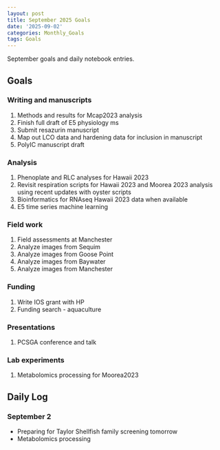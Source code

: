 ```yaml
---
layout: post
title: September 2025 Goals
date: '2025-09-02'
categories: Monthly_Goals
tags: Goals
---
```


September goals and daily notebook entries. 

## Goals  

### Writing and manuscripts 
              
1. Methods and results for Mcap2023 analysis
2. Finish full draft of E5 physiology ms  
3. Submit resazurin manuscript
4. Map out LCO data and hardening data for inclusion in manuscript  
5. PolyIC manuscript draft

### Analysis

1. Phenoplate and RLC analyses for Hawaii 2023
2. Revisit respiration scripts for Hawaii 2023 and Moorea 2023 analysis using recent updates with oyster scripts 
3. Bioinformatics for RNAseq Hawaii 2023 data when available 
4. E5 time series machine learning

### Field work 

1. Field assessments at Manchester
2. Analyze images from Sequim
3. Analyze images from Goose Point
4. Analyze images from Baywater 
5. Analyze images from Manchester

### Funding

1. Write IOS grant with HP
2. Funding search - aquaculture

### Presentations

1. PCSGA conference and talk

### Lab experiments 

1. Metabolomics processing for Moorea2023 

## **Daily Log**   

### September 2

- Preparing for Taylor Shellfish family screening tomorrow 
- Metabolomics processing 

